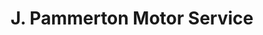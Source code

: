 ---
title: "J. Pammerton Motor Service"
url: /brigham/j-pammerton-motor-service/
shop: car repair
---